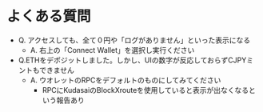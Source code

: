 # よくある質問

* Q. アクセスしても、全て０円や「ログがありません」といった表示になる
  * A. 右上の「Connect Wallet」を選択し実行ください
* Q.ETHをデポジットしました。しかし、UIの数字が反応しておらずCJPYミントもできません
  * A. ウオレットのRPCをデフォルトのものにしてみてください
    * RPCにKudasaiのBlockXrouteを使用していると表示が出なくなるという報告あり
